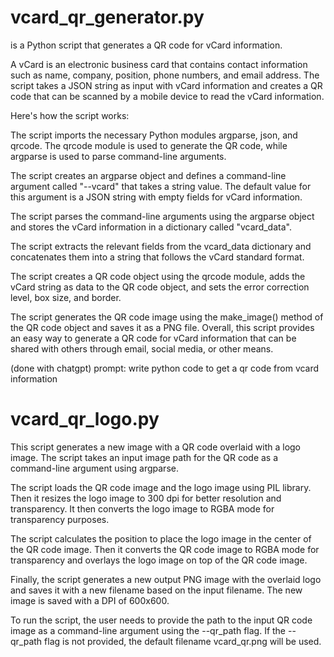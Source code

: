 # vcard_qr_generator.py

is a Python script that generates a QR code for vCard information.

A vCard is an electronic business card that contains contact information such as name, company, position, phone numbers, and email address. The script takes a JSON string as input with vCard information and creates a QR code that can be scanned by a mobile device to read the vCard information.

Here's how the script works:

The script imports the necessary Python modules argparse, json, and qrcode. The qrcode module is used to generate the QR code, while argparse is used to parse command-line arguments.

The script creates an argparse object and defines a command-line argument called "--vcard" that takes a string value. The default value for this argument is a JSON string with empty fields for vCard information.

The script parses the command-line arguments using the argparse object and stores the vCard information in a dictionary called "vcard_data".

The script extracts the relevant fields from the vcard_data dictionary and concatenates them into a string that follows the vCard standard format.

The script creates a QR code object using the qrcode module, adds the vCard string as data to the QR code object, and sets the error correction level, box size, and border.

The script generates the QR code image using the make_image() method of the QR code object and saves it as a PNG file.
Overall, this script provides an easy way to generate a QR code for vCard information that can be shared with others through email, social media, or other means.

(done with chatgpt)
prompt: write python code to get a qr code from vcard information

# vcard_qr_logo.py

This script generates a new image with a QR code overlaid with a logo image. The script takes an input image path for the QR code as a command-line argument using argparse.

The script loads the QR code image and the logo image using PIL library. Then it resizes the logo image to 300 dpi for better resolution and transparency. It then converts the logo image to RGBA mode for transparency purposes.

The script calculates the position to place the logo image in the center of the QR code image. Then it converts the QR code image to RGBA mode for transparency and overlays the logo image on top of the QR code image.

Finally, the script generates a new output PNG image with the overlaid logo and saves it with a new filename based on the input filename. The new image is saved with a DPI of 600x600.

To run the script, the user needs to provide the path to the input QR code image as a command-line argument using the --qr_path flag. If the --qr_path flag is not provided, the default filename vcard_qr.png will be used.
